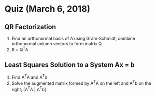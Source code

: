 # Quiz (March 6, 2018)
## QR Factorization
1. Find an orthonormal basis of A using Gram-Schmidt; combine orthonormal column vectors to form matrix Q
2. R = Q<sup>T</sup>A
## Least Squares Solution to a System Ax = b
1. Find A<sup>T</sup>A and A<sup>T</sup>b
2. Solve the augmented matrix formed by A<sup>T</sup>A on the left and A<sup>T</sup>b on the right; [A<sup>T</sup>A | A<sup>T</sup>b]
